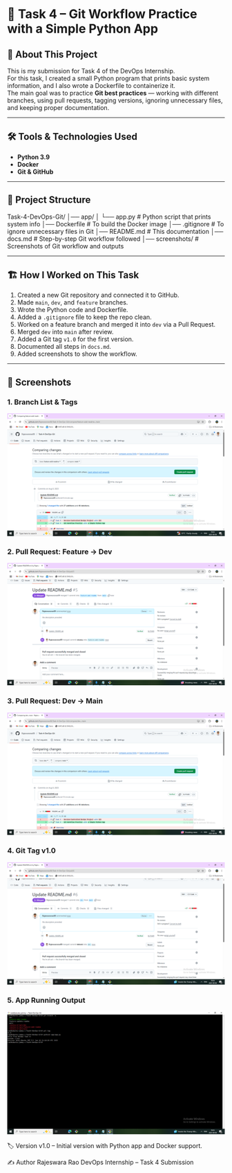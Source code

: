 # 🚀 Task 4 – Git Workflow Practice with a Simple Python App

## 📌 About This Project
This is my submission for Task 4 of the DevOps Internship.  
For this task, I created a small Python program that prints basic system information, and I also wrote a Dockerfile to containerize it.  
The main goal was to practice **Git best practices** — working with different branches, using pull requests, tagging versions, ignoring unnecessary files, and keeping proper documentation.

---

## 🛠 Tools & Technologies Used
- **Python 3.9**
- **Docker**
- **Git & GitHub**

---

## 📂 Project Structure
Task-4-DevOps-Git/
│── app/
│ └── app.py # Python script that prints system info
│── Dockerfile # To build the Docker image
│── .gitignore # To ignore unnecessary files in Git
│── README.md # This documentation
│── docs.md # Step-by-step Git workflow followed
│── screenshots/ # Screenshots of Git workflow and outputs


---

## 🏗 How I Worked on This Task
1. Created a new Git repository and connected it to GitHub.
2. Made `main`, `dev`, and `feature` branches.
3. Wrote the Python code and Dockerfile.
4. Added a `.gitignore` file to keep the repo clean.
5. Worked on a feature branch and merged it into `dev` via a Pull Request.
6. Merged `dev` into `main` after review.
7. Added a Git tag `v1.0` for the first version.
8. Documented all steps in `docs.md`.
9. Added screenshots to show the workflow.

---

## 📸 Screenshots

### 1. Branch List & Tags
![Branch List and Tags](screenshots/Screenshot%20(112).png)

### 2. Pull Request: Feature → Dev
![PR Feature to Dev](screenshots/Screenshot%20(113).png)

### 3. Pull Request: Dev → Main
![PR Dev to Main](screenshots/Screenshot%20(114).png)

### 4. Git Tag v1.0
![Git Tag](screenshots/Screenshot%20(115).png)

### 5. App Running Output
![App Output](screenshots/Screenshot%20(116).png)


🏷 Version
v1.0 – Initial version with Python app and Docker support.

✍️ Author
Rajeswara Rao
DevOps Internship – Task 4 Submission
